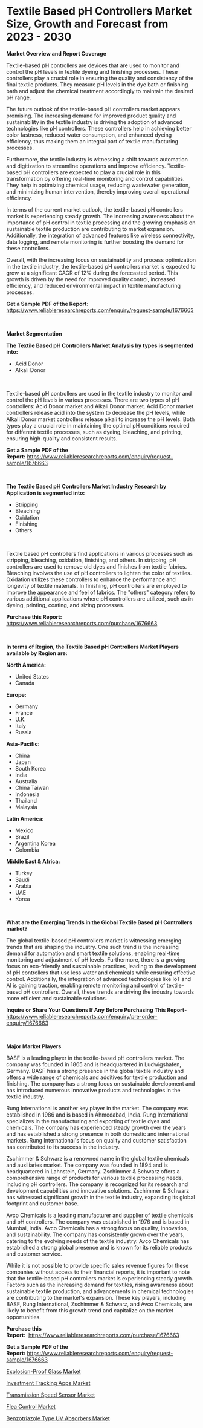 <p><h1>Textile Based pH Controllers Market Size, Growth and Forecast from 2023 - 2030</h1></p><p><strong>Market Overview and Report Coverage</strong></p>
<p><p>Textile-based pH controllers are devices that are used to monitor and control the pH levels in textile dyeing and finishing processes. These controllers play a crucial role in ensuring the quality and consistency of the final textile products. They measure pH levels in the dye bath or finishing bath and adjust the chemical treatment accordingly to maintain the desired pH range.</p><p>The future outlook of the textile-based pH controllers market appears promising. The increasing demand for improved product quality and sustainability in the textile industry is driving the adoption of advanced technologies like pH controllers. These controllers help in achieving better color fastness, reduced water consumption, and enhanced dyeing efficiency, thus making them an integral part of textile manufacturing processes.</p><p>Furthermore, the textile industry is witnessing a shift towards automation and digitization to streamline operations and improve efficiency. Textile-based pH controllers are expected to play a crucial role in this transformation by offering real-time monitoring and control capabilities. They help in optimizing chemical usage, reducing wastewater generation, and minimizing human intervention, thereby improving overall operational efficiency.</p><p>In terms of the current market outlook, the textile-based pH controllers market is experiencing steady growth. The increasing awareness about the importance of pH control in textile processing and the growing emphasis on sustainable textile production are contributing to market expansion. Additionally, the integration of advanced features like wireless connectivity, data logging, and remote monitoring is further boosting the demand for these controllers.</p><p>Overall, with the increasing focus on sustainability and process optimization in the textile industry, the textile-based pH controllers market is expected to grow at a significant CAGR of 12% during the forecasted period. This growth is driven by the need for improved quality control, increased efficiency, and reduced environmental impact in textile manufacturing processes.</p></p>
<p><strong>Get a Sample PDF of the Report:</strong> <a href="https://www.reliableresearchreports.com/enquiry/request-sample/1676663">https://www.reliableresearchreports.com/enquiry/request-sample/1676663</a></p>
<p>&nbsp;</p>
<p><strong>Market Segmentation</strong></p>
<p><strong>The Textile Based pH Controllers Market Analysis by types is segmented into:</strong></p>
<p><ul><li>Acid Donor</li><li>Alkali Donor</li></ul></p>
<p>&nbsp;</p>
<p><p>Textile-based pH controllers are used in the textile industry to monitor and control the pH levels in various processes. There are two types of pH controllers: Acid Donor market and Alkali Donor market. Acid Donor market controllers release acid into the system to decrease the pH levels, while Alkali Donor market controllers release alkali to increase the pH levels. Both types play a crucial role in maintaining the optimal pH conditions required for different textile processes, such as dyeing, bleaching, and printing, ensuring high-quality and consistent results.</p></p>
<p><strong>Get a Sample PDF of the Report:</strong>&nbsp;<a href="https://www.reliableresearchreports.com/enquiry/request-sample/1676663">https://www.reliableresearchreports.com/enquiry/request-sample/1676663</a></p>
<p>&nbsp;</p>
<p><strong>The Textile Based pH Controllers Market Industry Research by Application is segmented into:</strong></p>
<p><ul><li>Stripping</li><li>Bleaching</li><li>Oxidation</li><li>Finishing</li><li>Others</li></ul></p>
<p>&nbsp;</p>
<p><p>Textile based pH controllers find applications in various processes such as stripping, bleaching, oxidation, finishing, and others. In stripping, pH controllers are used to remove old dyes and finishes from textile fabrics. Bleaching involves the use of pH controllers to lighten the color of textiles. Oxidation utilizes these controllers to enhance the performance and longevity of textile materials. In finishing, pH controllers are employed to improve the appearance and feel of fabrics. The "others" category refers to various additional applications where pH controllers are utilized, such as in dyeing, printing, coating, and sizing processes.</p></p>
<p><strong>Purchase this Report:</strong>&nbsp; <a href="https://www.reliableresearchreports.com/purchase/1676663">https://www.reliableresearchreports.com/purchase/1676663</a></p>
<p>&nbsp;</p>
<p><strong>In terms of Region, the Textile Based pH Controllers Market Players available by Region are:</strong></p>
<p>
    <p> <strong> North America: </strong>
        <ul>
            <li>United States</li>
            <li>Canada</li>
        </ul>
        </p> 
    <p> <strong> Europe: </strong>
        <ul>
            <li>Germany</li>
            <li>France</li>
            <li>U.K.</li>
            <li>Italy</li>
            <li>Russia</li>
        </ul>
        </p> 
    <p> <strong> Asia-Pacific: </strong>
        <ul>
            <li>China</li>
            <li>Japan</li>
            <li>South Korea</li>
            <li>India</li>
            <li>Australia</li>
            <li>China Taiwan</li>
            <li>Indonesia</li>
            <li>Thailand</li>
            <li>Malaysia</li>
        </ul>
        </p> 
    <p> <strong> Latin America: </strong>
        <ul>
            <li>Mexico</li>
            <li>Brazil</li>
            <li>Argentina Korea</li>
            <li>Colombia</li>
        </ul>
        </p> 
    <p> <strong> Middle East & Africa: </strong>
        <ul>
            <li>Turkey</li>
            <li>Saudi</li>
            <li>Arabia</li>
            <li>UAE</li>
            <li>Korea</li>
        </ul>
    </p>
    </p>
<p>&nbsp;</p>
<p><strong>What are the Emerging Trends in the Global Textile Based pH Controllers market?</strong></p>
<p><p>The global textile-based pH controllers market is witnessing emerging trends that are shaping the industry. One such trend is the increasing demand for automation and smart textile solutions, enabling real-time monitoring and adjustment of pH levels. Furthermore, there is a growing focus on eco-friendly and sustainable practices, leading to the development of pH controllers that use less water and chemicals while ensuring effective control. Additionally, the integration of advanced technologies like IoT and AI is gaining traction, enabling remote monitoring and control of textile-based pH controllers. Overall, these trends are driving the industry towards more efficient and sustainable solutions.</p></p>
<p><strong>Inquire or Share Your Questions If Any Before Purchasing This Report</strong>- <a href="https://www.reliableresearchreports.com/enquiry/pre-order-enquiry/1676663">https://www.reliableresearchreports.com/enquiry/pre-order-enquiry/1676663</a></p>
<p>&nbsp;</p>
<p><strong>Major Market Players</strong></p>
<p><p>BASF is a leading player in the textile-based pH controllers market. The company was founded in 1865 and is headquartered in Ludwigshafen, Germany. BASF has a strong presence in the global textile industry and offers a wide range of chemicals and additives for textile production and finishing. The company has a strong focus on sustainable development and has introduced numerous innovative products and technologies in the textile industry.</p><p>Rung International is another key player in the market. The company was established in 1986 and is based in Ahmedabad, India. Rung International specializes in the manufacturing and exporting of textile dyes and chemicals. The company has experienced steady growth over the years and has established a strong presence in both domestic and international markets. Rung International's focus on quality and customer satisfaction has contributed to its success in the industry.</p><p>Zschimmer & Schwarz is a renowned name in the global textile chemicals and auxiliaries market. The company was founded in 1894 and is headquartered in Lahnstein, Germany. Zschimmer & Schwarz offers a comprehensive range of products for various textile processing needs, including pH controllers. The company is recognized for its research and development capabilities and innovative solutions. Zschimmer & Schwarz has witnessed significant growth in the textile industry, expanding its global footprint and customer base.</p><p>Avco Chemicals is a leading manufacturer and supplier of textile chemicals and pH controllers. The company was established in 1976 and is based in Mumbai, India. Avco Chemicals has a strong focus on quality, innovation, and sustainability. The company has consistently grown over the years, catering to the evolving needs of the textile industry. Avco Chemicals has established a strong global presence and is known for its reliable products and customer service.</p><p>While it is not possible to provide specific sales revenue figures for these companies without access to their financial reports, it is important to note that the textile-based pH controllers market is experiencing steady growth. Factors such as the increasing demand for textiles, rising awareness about sustainable textile production, and advancements in chemical technologies are contributing to the market's expansion. These key players, including BASF, Rung International, Zschimmer & Schwarz, and Avco Chemicals, are likely to benefit from this growth trend and capitalize on the market opportunities.</p></p>
<p><strong>Purchase this Report:</strong>&nbsp;&nbsp;<a href="https://www.reliableresearchreports.com/purchase/1676663">https://www.reliableresearchreports.com/purchase/1676663</a></p>
<p></p>
<p><strong>Get a Sample PDF of the Report:</strong>&nbsp;<a href="https://www.reliableresearchreports.com/enquiry/request-sample/1676663">https://www.reliableresearchreports.com/enquiry/request-sample/1676663</a></p>
<p><p><a href="https://www.linkedin.com/pulse/explosion-proof-glass-market-research-report-provides/">Explosion-Proof Glass Market</a></p><p><a href="https://medium.com/@devyncasper/investment-tracking-apps-market-insights-into-market-cagr-market-trends-and-growth-strategies-60aac4694a90">Investment Tracking Apps Market</a></p><p><a href="https://medium.com/@nicholasstewart02/transmission-speed-sensor-market-size-growth-forecast-2023-2030-f57fec9eba19">Transmission Speed Sensor Market</a></p><p><a href="https://github.com/amae102299/Market-Research-Report-List-1/blob/main/flea-control-market.md">Flea Control Market</a></p><p><a href="https://github.com/sndrkn/Market-Research-Report-List-1/blob/main/benzotriazole-type-uv-absorbers-market.md">Benzotriazole Type UV Absorbers Market</a></p></p>